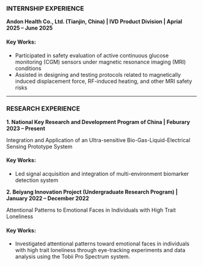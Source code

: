 ### **INTERNSHIP EXPERIENCE**  
**Andon Health Co., Ltd. (Tianjin, China) | IVD Product Division | Aprial 2025 – June 2025**  

#### Key Works:  
- Participated in safety evaluation of active continuous glucose monitoring (CGM) sensors under magnetic resonance imaging (MRI) conditions  
- Assisted in designing and testing protocols related to magnetically induced displacement force, RF-induced heating, and other MRI safety risks

---

### **RESEARCH EXPERIENCE**  
**1. National Key Research and Development Program of China | Feburary 2023 – Present**  

Integration and Application of an Ultra-sensitive Bio-Gas-Liquid-Electrical Sensing Prototype System

#### Key Works:  
- Led signal acquisition and integration of multi-environment biomarker detection system  

**2. Beiyang Innovation Project (Undergraduate Research Program) | January 2022 – December 2022**  

Attentional Patterns to Emotional Faces in Individuals with High Trait Loneliness

#### Key Works:  
- Investigated attentional patterns toward emotional faces in individuals with high trait loneliness through eye-tracking experiments and data analysis using the Tobii Pro Spectrum system. 

